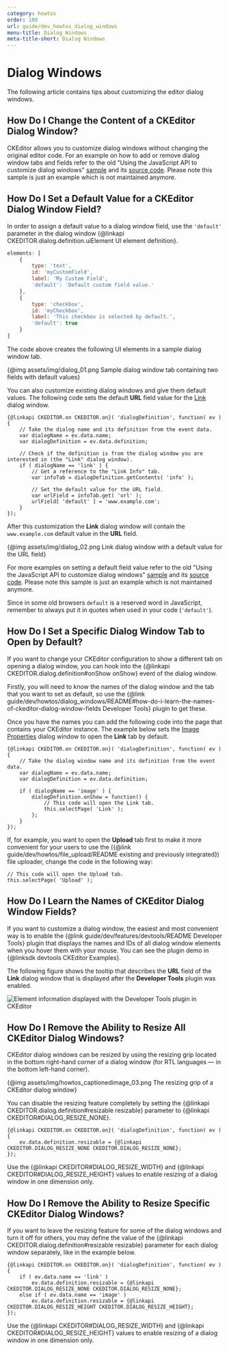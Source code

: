 ```yaml
---
category: howtos
order: 180
url: guide/dev_howtos_dialog_windows
menu-title: Dialog Windows
meta-title-short: Dialog Windows
---
```

<!--
Copyright (c) 2003-2019, CKSource - Frederico Knabben. All rights reserved.
For licensing, see LICENSE.md.
-->

# Dialog Windows

The following article contains tips about customizing the editor dialog windows.


## How Do I Change the Content of a CKEditor Dialog Window?

CKEditor allows you to customize dialog windows without changing the original editor code. For an example on how to add or remove dialog window tabs and fields refer to the old "Using the JavaScript API to customize dialog windows" [sample](http://nightly.ckeditor.com/standard/samples/old/dialog/dialog.html) and its [source code](https://github.com/ckeditor/ckeditor-dev/blob/master/plugins/dialog/samples/dialog.html). Please note this sample is just an example which is not maintained anymore.

## How Do I Set a Default Value for a CKEditor Dialog Window Field?

In order to assign a default value to a dialog window field, use the `'default'` parameter in the dialog window {@linkapi CKEDITOR.dialog.definition.uiElement UI element definition}.

```js
elements: [
	{
		type: 'text',
		id: 'myCustomField',
		label: 'My Custom Field',
		'default': 'Default custom field value.'
	},
	{
		type: 'checkbox',
		id: 'myCheckbox',
		label: 'This checkbox is selected by default.',
		'default': true
	}
]
```

The code above creates the following UI elements in a sample dialog window tab.

{@img assets/img/dialog_01.png Sample dialog window tab containing two fields with default values}

You can also customize existing dialog windows and give them default values. The following code sets the default **URL** field value for the [Link](https://ckeditor.com/cke4/addon/link) dialog window.

	{@linkapi CKEDITOR.on CKEDITOR.on}( 'dialogDefinition', function( ev ) {
		// Take the dialog name and its definition from the event data.
		var dialogName = ev.data.name;
		var dialogDefinition = ev.data.definition;

		// Check if the definition is from the dialog window you are interested in (the "Link" dialog window).
		if ( dialogName == 'link' ) {
			// Get a reference to the "Link Info" tab.
			var infoTab = dialogDefinition.getContents( 'info' );

			// Set the default value for the URL field.
			var urlField = infoTab.get( 'url' );
			urlField[ 'default' ] = 'www.example.com';
		}
	});

After this customization the **Link** dialog window will contain the `www.example.com` default value in the **URL** field.

{@img assets/img/dialog_02.png Link dialog window with a default value for the URL field}

For more examples on setting a default field value refer to the old "Using the JavaScript API to customize dialog windows" [sample](http://nightly.ckeditor.com/standard/samples/old/dialog/dialog.html) and its [source code](https://github.com/ckeditor/ckeditor-dev/blob/master/plugins/dialog/samples/dialog.html). Please note this sample is just an example which is not maintained anymore.

<info-box hint=""> Since in some old browsers <code>default</code> is a reserved word in JavaScript, remember to always put it in quotes when used in your code (<code>'default'</code>).
</info-box>


## How Do I Set a Specific Dialog Window Tab to Open by Default?

If you want to change your CKEditor configuration to show a different tab on opening a dialog window, you can hook into the {@linkapi CKEDITOR.dialog.definition#onShow onShow} event of the dialog window.

Firstly, you will need to know the names of the dialog window and the tab that you want to set as default, so use the {@link guide/dev/howtos/dialog_windows/README#how-do-i-learn-the-names-of-ckeditor-dialog-window-fields Developer Tools} plugin to get these.

Once you have the names you can add the following code into the page that contains your CKEditor instance. The example below sets the [Image Properties](https://ckeditor.com/cke4/addon/image) dialog window to open the **Link** tab by default.

	{@linkapi CKEDITOR.on CKEDITOR.on}( 'dialogDefinition', function( ev ) {
		// Take the dialog window name and its definition from the event data.
		var dialogName = ev.data.name;
		var dialogDefinition = ev.data.definition;

		if ( dialogName == 'image' ) {
			dialogDefinition.onShow = function() {
				// This code will open the Link tab.
				this.selectPage( 'Link' );
			};
		}
	});

If, for example, you want to open the **Upload** tab first to make it more convenient for your users to use the ({@link guide/dev/howtos/file_upload/README existing and previously integrated}) file uploader, change the code in the following way:

	// This code will open the Upload tab.
	this.selectPage( 'Upload' );


## How Do I Learn the Names of CKEditor Dialog Window Fields?

If you want to customize a dialog window, the easiest and most convenient way is to enable the {@link guide/dev/features/devtools/README Developer Tools} plugin that displays the names and IDs of all dialog window elements when you hover them with your mouse. You can see the plugin demo in {@linksdk devtools CKEditor Examples}.

The following figure shows the tooltip that describes the **URL** field of the **Link** dialog window that is displayed after the **Developer Tools** plugin was enabled.

<img src="%BASE_PATH%/assets/img/devtools_01.png" alt="Element information displayed with the Developer Tools plugin in CKEditor">


## How Do I Remove the Ability to Resize All CKEditor Dialog Windows?

CKEditor dialog windows can be resized by using the resizing grip located in the bottom right-hand corner of a dialog window (for RTL languages — in the bottom left-hand corner).

{@img assets/img/howtos_captionedimage_03.png The resizing grip of a CKEditor dialog window}

You can disable the resizing feature completely by setting the {@linkapi CKEDITOR.dialog.definition#resizable resizable} parameter to  {@linkapi CKEDITOR#DIALOG_RESIZE_NONE}.

	{@linkapi CKEDITOR.on CKEDITOR.on}( 'dialogDefinition', function( ev ) {
		ev.data.definition.resizable = {@linkapi CKEDITOR.DIALOG_RESIZE_NONE CKEDITOR.DIALOG_RESIZE_NONE};
	});

Use the {@linkapi CKEDITOR#DIALOG_RESIZE_WIDTH} and {@linkapi CKEDITOR#DIALOG_RESIZE_HEIGHT} values to enable resizing of a dialog window in one dimension only.


## How Do I Remove the Ability to Resize Specific CKEditor Dialog Windows?

If you want to leave the resizing feature for some of the dialog windows and turn it off for others, you may define the value of the {@linkapi CKEDITOR.dialog.definition#resizable resizable} parameter for each dialog window separately, like in the example below.

	{@linkapi CKEDITOR.on CKEDITOR.on}( 'dialogDefinition', function( ev ) {
		if ( ev.data.name == 'link' )
			ev.data.definition.resizable = {@linkapi CKEDITOR.DIALOG_RESIZE_NONE CKEDITOR.DIALOG_RESIZE_NONE};
		else if ( ev.data.name == 'image' )
			ev.data.definition.resizable = {@linkapi CKEDITOR.DIALOG_RESIZE_HEIGHT CKEDITOR.DIALOG_RESIZE_HEIGHT};
	});

Use the {@linkapi CKEDITOR#DIALOG_RESIZE_WIDTH} and {@linkapi CKEDITOR#DIALOG_RESIZE_HEIGHT} values to enable resizing of a dialog window in one dimension only.
